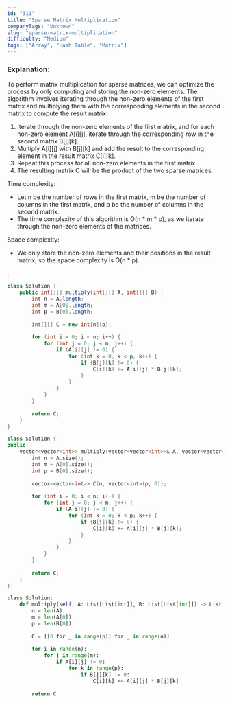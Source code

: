 ```yaml
---
id: "311"
title: "Sparse Matrix Multiplication"
companyTags: "Unknown"
slug: "sparse-matrix-multiplication"
difficulty: "Medium"
tags: ["Array", "Hash Table", "Matrix"]
---
```


### Explanation:

To perform matrix multiplication for sparse matrices, we can optimize the process by only computing and storing the non-zero elements. The algorithm involves iterating through the non-zero elements of the first matrix and multiplying them with the corresponding elements in the second matrix to compute the result matrix.

1. Iterate through the non-zero elements of the first matrix, and for each non-zero element A[i][j], iterate through the corresponding row in the second matrix B[j][k].
2. Multiply A[i][j] with B[j][k] and add the result to the corresponding element in the result matrix C[i][k].
3. Repeat this process for all non-zero elements in the first matrix.
4. The resulting matrix C will be the product of the two sparse matrices.

Time complexity:
- Let n be the number of rows in the first matrix, m be the number of columns in the first matrix, and p be the number of columns in the second matrix.
- The time complexity of this algorithm is O(n * m * p), as we iterate through the non-zero elements of the matrices.

Space complexity:
- We only store the non-zero elements and their positions in the result matrix, so the space complexity is O(n * p).

:

```java
class Solution {
    public int[][] multiply(int[][] A, int[][] B) {
        int n = A.length;
        int m = A[0].length;
        int p = B[0].length;
        
        int[][] C = new int[n][p];
        
        for (int i = 0; i < n; i++) {
            for (int j = 0; j < m; j++) {
                if (A[i][j] != 0) {
                    for (int k = 0; k < p; k++) {
                        if (B[j][k] != 0) {
                            C[i][k] += A[i][j] * B[j][k];
                        }
                    }
                }
            }
        }
        
        return C;
    }
}
```

```cpp
class Solution {
public:
    vector<vector<int>> multiply(vector<vector<int>>& A, vector<vector<int>>& B) {
        int n = A.size();
        int m = A[0].size();
        int p = B[0].size();
        
        vector<vector<int>> C(n, vector<int>(p, 0));
        
        for (int i = 0; i < n; i++) {
            for (int j = 0; j < m; j++) {
                if (A[i][j] != 0) {
                    for (int k = 0; k < p; k++) {
                        if (B[j][k] != 0) {
                            C[i][k] += A[i][j] * B[j][k];
                        }
                    }
                }
            }
        }
        
        return C;
    }
};
```

```python
class Solution:
    def multiply(self, A: List[List[int]], B: List[List[int]]) -> List[List[int]]:
        n = len(A)
        m = len(A[0])
        p = len(B[0])
        
        C = [[0 for _ in range(p)] for _ in range(n)]
        
        for i in range(n):
            for j in range(m):
                if A[i][j] != 0:
                    for k in range(p):
                        if B[j][k] != 0:
                            C[i][k] += A[i][j] * B[j][k]
        
        return C
```